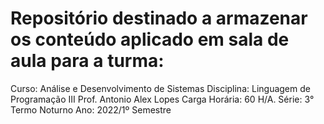 # Repositório destinado a armazenar os conteúdo aplicado em sala de aula para a turma:

Curso: Análise e Desenvolvimento de Sistemas
Disciplina: Linguagem de Programação III
Prof. Antonio Alex Lopes
Carga Horária: 60 H/A.
Série: 3° Termo Noturno
Ano: 2022/1º Semestre


